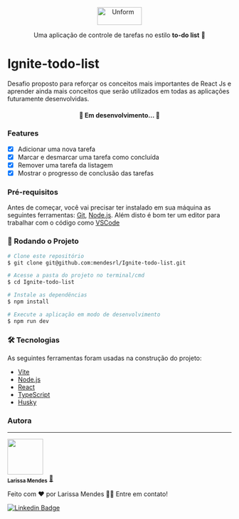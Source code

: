 <p align="center">
  <img  src="https://firebasestorage.googleapis.com/v0/b/assets-6f9f7.appspot.com/o/Logo.png?alt=media&token=3aa20209-3a4b-42e6-b764-c2a788d05a4b" height="40" width="100" alt="Unform" />
</p>

<p align="center">Uma aplicação de controle de tarefas no estilo <b>to-do list</b> 📝 </p>


# Ignite-todo-list
Desafio proposto para reforçar os conceitos mais importantes de React Js e aprender ainda mais conceitos que serão utilizados em todas as aplicações futuramente desenvolvidas.

<h4 align="center"> 
	🚧 Em desenvolvimento...  🚧
</h4>

### Features

- [x] Adicionar uma nova tarefa
- [x] Marcar e desmarcar uma tarefa como concluída
- [x] Remover uma tarefa da listagem
- [x] Mostrar o progresso de conclusão das tarefas

### Pré-requisitos

Antes de começar, você vai precisar ter instalado em sua máquina as seguintes ferramentas:
[Git](https://git-scm.com), [Node.js](https://nodejs.org/en/). 
Além disto é bom ter um editor para trabalhar com o código como [VSCode](https://code.visualstudio.com/)

### 🎲 Rodando o Projeto 
```bash
# Clone este repositório
$ git clone git@github.com:mendesrl/Ignite-todo-list.git

# Acesse a pasta do projeto no terminal/cmd
$ cd Ignite-todo-list

# Instale as dependências
$ npm install

# Execute a aplicação em modo de desenvolvimento
$ npm run dev
```
### 🛠 Tecnologias

As seguintes ferramentas foram usadas na construção do projeto:

- [Vite](https://vitejs.dev/)
- [Node.js](https://nodejs.org/en/)
- [React](https://pt-br.reactjs.org/)
- [TypeScript](https://www.typescriptlang.org/)
- [Husky](https://typicode.github.io/husky/#/)

### Autora
---

<a href="https://larissamendes.hashnode.dev/">
 <img src="https://github.com/mendesrl.png" width="80px;" alt=""/>
 <br />
 <sub><b>Larissa Mendes</b></sub></a> <a href="https://larissamendes.hashnode.dev/">🚀</a>


Feito com ❤️ por Larissa Mendes 👋🏽 Entre em contato!

[![Linkedin Badge](https://img.shields.io/badge/-Larissa-blue?style=flat-square&logo=Linkedin&logoColor=white&link=https://www.linkedin.com/in/larissamendesribeiro/)](https://www.linkedin.com/in/larissamendesribeiro/) 
